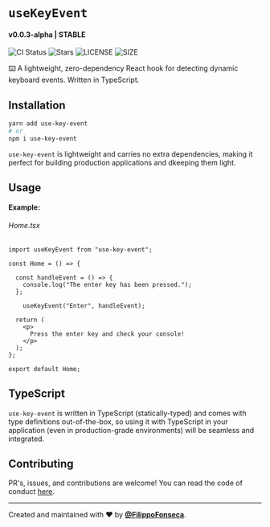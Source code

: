 # `useKeyEvent`

#### v0.0.3-alpha | STABLE

![CI Status](https://github.com/webmail/use-last-fm/workflows/CI/badge.svg)
![Stars](https://img.shields.io/github/stars/filippo-fonseca/use-key-event)
![LICENSE](https://img.shields.io/github/license/filippo-fonseca/use-key-event)
![SIZE](https://img.shields.io/bundlephobia/minzip/use-key-event)

⌨️ A lightweight, zero-dependency React hook for detecting dynamic keyboard events. Written in TypeScript.

## Installation

```bash
yarn add use-key-event
# or
npm i use-key-event
```

`use-key-event` is lightweight and carries no extra dependencies, making it perfect for building production applications and dkeeping them light.

## Usage

**Example:**

###### Home.tsx
```tsx
import useKeyEvent from "use-key-event";

const Home = () => {

  const handleEvent = () => {
    console.log("The enter key has been pressed.");
  };
  
    useKeyEvent("Enter", handleEvent);

  return (
    <p>
      Press the enter key and check your console!
    </p>
  );
};

export default Home;
```

## TypeScript

`use-key-event` is written in TypeScript (statically-typed) and comes with type definitions out-of-the-box, so using it with TypeScript in your application (even in production-grade environments) will be seamless and integrated.

## Contributing

PR's, issues, and contributions are welcome! You can read the code of conduct [here](https://github.com/filippo-fonseca/use-key-event/blob/main/CODE_OF_CONDUCT.md).

<hr /> 

Created and maintained with ❤️ by [**@FilippoFonseca**](https://www.twitter.com/FilippoFonseca).

